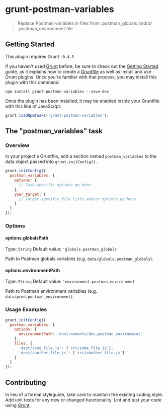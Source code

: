 # grunt-postman-variables

> Replace Postman variables in files from .postman_globals and/or .postman_environment file

## Getting Started
This plugin requires Grunt `~0.4.5`

If you haven't used [Grunt](http://gruntjs.com/) before, be sure to check out the [Getting Started](http://gruntjs.com/getting-started) guide, as it explains how to create a [Gruntfile](http://gruntjs.com/sample-gruntfile) as well as install and use Grunt plugins. Once you're familiar with that process, you may install this plugin with this command:

```shell
npm install grunt-postman-variables --save-dev
```

Once the plugin has been installed, it may be enabled inside your Gruntfile with this line of JavaScript:

```js
grunt.loadNpmTasks('grunt-postman-variables');
```

## The "postman_variables" task

### Overview
In your project's Gruntfile, add a section named `postman_variables` to the data object passed into `grunt.initConfig()`.

```js
grunt.initConfig({
  postman_variables: {
    options: {
      // Task-specific options go here.
    },
    your_target: {
      // Target-specific file lists and/or options go here.
    }
  }
});
```

### Options

#### options.globalsPath
Type: `String`
Default value: `'globals.postman_globals'`

Path to Postman globals variables (e.g. `data/globals.postman_globals`).

#### options.environmentPath
Type: `String`
Default value: `'environment.postman_environment`

Path to Postman environment variables (e.g. `data/prod.postman_environment`).

### Usage Examples

```js
grunt.initConfig({
  postman_variables: {
    options: {
      environmentPath: 'environments/dev.postman_environment'
    },
    files: {
      'dest/some_file.js': ['src/some_file.js'],
      'dest/another_file.js': ['src/another_file.js']
    }
  }
});
```

## Contributing
In lieu of a formal styleguide, take care to maintain the existing coding style. Add unit tests for any new or changed functionality. Lint and test your code using [Grunt](http://gruntjs.com/).
